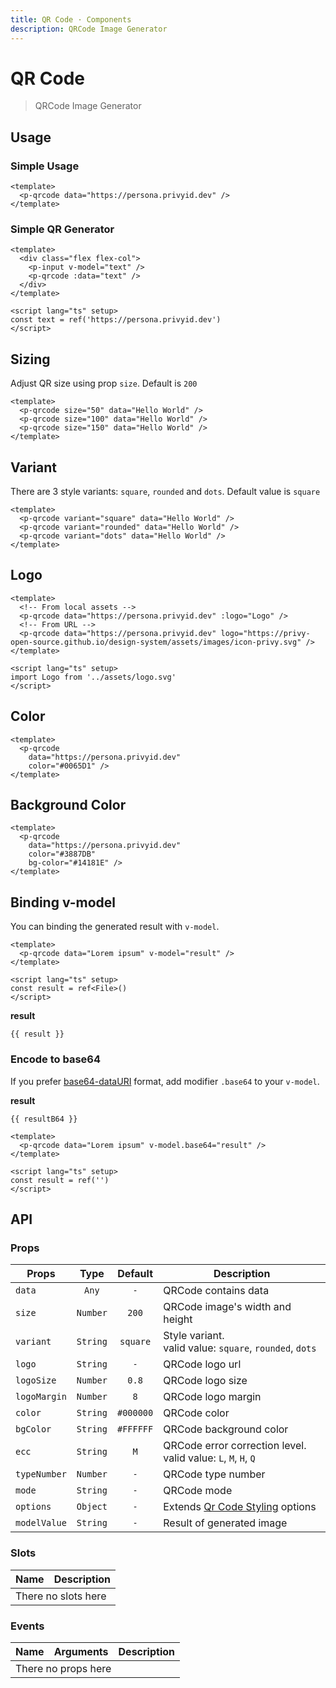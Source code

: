 ```yaml
---
title: QR Code · Components
description: QRCode Image Generator
---
```


<script setup>
  import pQrcode from './Qrcode.vue'
  import pInput from '../input/Input.vue'
  import { withBase } from 'vitepress'
  import { ref } from 'vue'

  const Logo      = withBase('/assets/images/logo.svg')
  const result    = ref()
  const resultB64 = ref()

  const text = ref('https://persona.privyid.dev')
</script>

# QR Code

> QRCode Image Generator

## Usage

### Simple Usage

<preview>
  <p-qrcode data="https://persona.privyid.dev" />
</preview>

```vue
<template>
  <p-qrcode data="https://persona.privyid.dev" />
</template>
```

### Simple QR Generator

<preview>
  <div class="flex flex-col">
    <p-input v-model="text" />
    <p-qrcode :data="text" />
  </div>
</preview>

```vue
<template>
  <div class="flex flex-col">
    <p-input v-model="text" />
    <p-qrcode :data="text" />
  </div>
</template>

<script lang="ts" setup>
const text = ref('https://persona.privyid.dev')
</script>
```

## Sizing

Adjust QR size using prop `size`. Default is `200`

<preview class="space-x-3">
  <p-qrcode size="50" data="Hello World" />
  <p-qrcode size="100" data="Hello World" />
  <p-qrcode size="150" data="Hello World" />
</preview>

```vue
<template>
  <p-qrcode size="50" data="Hello World" />
  <p-qrcode size="100" data="Hello World" />
  <p-qrcode size="150" data="Hello World" />
</template>
```

## Variant

There are 3 style variants: `square`, `rounded` and `dots`. Default value is `square`

<preview>
  <div class="grid grid-cols-3 gap-4">
    <p-qrcode variant="square" data="Hello World" />
    <p-qrcode variant="rounded" data="Hello World" />
    <p-qrcode variant="dots" data="Hello World" />
  </div>
</preview>

```vue
<template>
  <p-qrcode variant="square" data="Hello World" />
  <p-qrcode variant="rounded" data="Hello World" />
  <p-qrcode variant="dots" data="Hello World" />
</template>

```

## Logo

<preview class="space-x-3">
  <!-- From local assets -->
  <p-qrcode data="https://persona.privyid.dev" :logo="Logo" />
  <!-- From URL -->
  <p-qrcode data="https://persona.privyid.dev" logo="https://privy-open-source.github.io/design-system/assets/images/icon-privy.svg" />
</preview>

```vue
<template>
  <!-- From local assets -->
  <p-qrcode data="https://persona.privyid.dev" :logo="Logo" />
  <!-- From URL -->
  <p-qrcode data="https://persona.privyid.dev" logo="https://privy-open-source.github.io/design-system/assets/images/icon-privy.svg" />
</template>

<script lang="ts" setup>
import Logo from '../assets/logo.svg'
</script>
```

## Color

<preview>
  <p-qrcode data="https://persona.privyid.dev" color="#0065D1" />
</preview>

```vue
<template>
  <p-qrcode
    data="https://persona.privyid.dev"
    color="#0065D1" />
</template>

```

## Background Color

<preview>
  <p-qrcode data="https://persona.privyid.dev" color="#3887DB" bg-color="#14181E" />
</preview>

```vue
<template>
  <p-qrcode
    data="https://persona.privyid.dev"
    color="#3887DB"
    bg-color="#14181E" />
</template>

```

## Binding v-model

You can binding the generated result with `v-model`.

<preview class="flex-col">
  <p-qrcode data="Lorem ipsum" v-model="result" />
</preview>

```vue
<template>
  <p-qrcode data="Lorem ipsum" v-model="result" />
</template>

<script lang="ts" setup>
const result = ref<File>()
</script>
```

**result**

<pre class="truncate"><code>{{ result }}</code></pre>

### Encode to base64

If you prefer [base64-dataURI][data-uri] format, add modifier `.base64` to your `v-model`.

<preview class="flex-col">
  <p-qrcode data="Lorem ipsum" v-model.base64="resultB64" />
</preview>

**result**

<pre class="truncate"><code>{{ resultB64 }}</code></pre>

```vue
<template>
  <p-qrcode data="Lorem ipsum" v-model.base64="result" />
</template>

<script lang="ts" setup>
const result = ref('')
</script>
```

## API

### Props

| Props        |   Type   |  Default  | Description                                                                      |
|--------------|:--------:|:---------:|----------------------------------------------------------------------------------|
| `data`       |  `Any`   |    `-`    | QRCode contains data                                                             |
| `size`       | `Number` |   `200`   | QRCode image's width and height                                                  |
| `variant`    | `String` | `square`  | Style variant.<br/> valid value: `square`, `rounded`, `dots`                     |
| `logo`       | `String` |    `-`    | QRCode logo url                                                                  |
| `logoSize`   | `Number` |   `0.8`   | QRCode logo size                                                                 |
| `logoMargin` | `Number` |    `8`    | QRCode logo margin                                                               |
| `color`      | `String` | `#000000` | QRCode color                                                                     |
| `bgColor`    | `String` | `#FFFFFF` | QRCode background color                                                          |
| `ecc`        | `String` |    `M`    | QRCode error correction level.<br/> valid value: `L`, `M`, `H`, `Q`              |
| `typeNumber` | `Number` |    `-`    | QRCode type number                                                               |
| `mode`       | `String` |    `-`    | QRCode mode                                                                      |
| `options`    | `Object` |    `-`    | Extends [Qr Code Styling](https://github.com/kozakdenys/qr-code-styling) options |
| `modelValue` | `String` |    `-`    | Result of generated image                                                        |

### Slots

<table>
  <thead>
    <tr>
      <th>Name</th>
      <th>Description</th>
    </tr>
  </thead>
  <tbody>
    <tr>
      <td colspan="2" class="text-center">There no slots here</td>
    </tr>
  </tbody>
</table>

### Events

<table>
  <thead>
    <tr>
      <th>Name</th>
      <th>Arguments</th>
      <th>Description</th>
    </tr>
  </thead>
  <tbody>
    <tr>
      <td colspan="3" class="text-center">There no props here</td>
    </tr>
  </tbody>
</table>

[data-uri]: https://en.wikipedia.org/wiki/Data_URI_scheme
